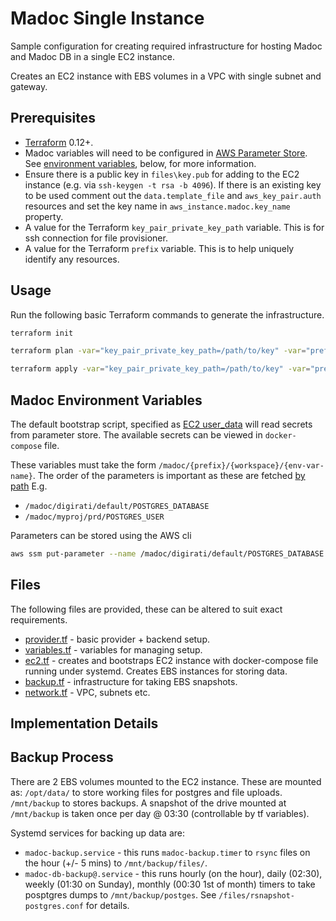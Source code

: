 # Madoc Single Instance

Sample configuration for creating required infrastructure for hosting Madoc and Madoc DB in a single EC2 instance.

Creates an EC2 instance with EBS volumes in a VPC with single subnet and gateway.

## Prerequisites

* [Terraform](https://www.terraform.io) 0.12+.
* Madoc variables will need to be configured in [AWS Parameter Store](https://docs.aws.amazon.com/systems-manager/latest/userguide/systems-manager-parameter-store.html). See [environment variables](#Madoc-Environment-Variables), below, for more information.
* Ensure there is a public key in `files\key.pub` for adding to the EC2 instance (e.g. via `ssh-keygen -t rsa -b 4096`). If there is an existing key to be used comment out the `data.template_file` and `aws_key_pair.auth` resources and set the key name in `aws_instance.madoc.key_name` property.
* A value for the Terraform `key_pair_private_key_path` variable. This is for ssh connection for file provisioner.
* A value for the Terraform `prefix` variable. This is to help uniquely identify any resources.

## Usage

Run the following basic Terraform commands to generate the infrastructure.

```bash
terraform init

terraform plan -var="key_pair_private_key_path=/path/to/key" -var="prefix=myprefix"

terraform apply -var="key_pair_private_key_path=/path/to/key" -var="prefix=myprefix"
```

## Madoc Environment Variables

The default bootstrap script, specified as [EC2 user_data](https://www.terraform.io/docs/providers/aws/r/instance.html#user_data) will read secrets from parameter store. The available secrets can be viewed in `docker-compose` file.

These variables must take the form `/madoc/{prefix}/{workspace}/{env-var-name}`. The order of the parameters is important as these are fetched [by path](https://docs.aws.amazon.com/cli/latest/reference/ssm/get-parameters-by-path.html) E.g.

* `/madoc/digirati/default/POSTGRES_DATABASE`
* `/madoc/myproj/prd/POSTGRES_USER`

Parameters can be stored using the AWS cli

```bash
aws ssm put-parameter --name /madoc/digirati/default/POSTGRES_DATABASE --value my-db-name --type SecureString
```

## Files

The following files are provided, these can be altered to suit exact requirements.

* [provider.tf](provider.tf) - basic provider + backend setup.
* [variables.tf](variables.tf) - variables for managing setup.
* [ec2.tf](ec2.tf) - creates and bootstraps EC2 instance with docker-compose file running under systemd. Creates EBS instances for storing data.
* [backup.tf](backup.tf) - infrastructure for taking EBS snapshots.
* [network.tf](network.tf) - VPC, subnets etc.

## Implementation Details

## Backup Process

There are 2 EBS volumes mounted to the EC2 instance. These are mounted as: `/opt/data/` to store working files for postgres and file uploads. `/mnt/backup` to stores backups. A snapshot of the drive mounted at `/mnt/backup` is taken once per day @ 03:30 (controllable by tf variables).

Systemd services for backing up data are:

* `madoc-backup.service` - this runs `madoc-backup.timer` to `rsync` files on the hour (+/- 5 mins) to `/mnt/backup/files/`.
* `madoc-db-backup@.service` - this runs hourly (on the hour), daily (02:30), weekly (01:30 on Sunday), monthly (00:30 1st of month) timers to take posptgres dumps to `/mnt/backup/postges`. See `/files/rsnapshot-postgres.conf` for details.